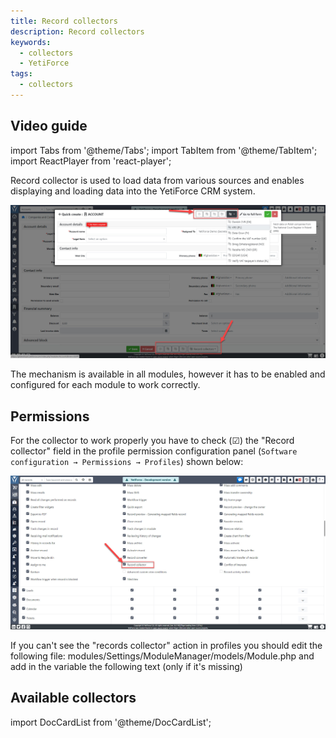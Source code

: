 ```yaml
---
title: Record collectors
description: Record collectors
keywords:
  - collectors
  - YetiForce
tags:
  - collectors
---
```


## Video guide

import Tabs from '@theme/Tabs';
import TabItem from '@theme/TabItem';
import ReactPlayer from 'react-player';

<Tabs groupId="XlIXiQpC9ug">
	<TabItem value="youtube-XlIXiQpC9ug" label="🎬 YouTube">
		<ReactPlayer
			url="https://www.youtube.com/watch?v=XlIXiQpC9ug"
			width="100%"
			height="500px"
			controls={true}
		/>
	</TabItem>
	<TabItem value="yetiforce-XlIXiQpC9ug" label="🎥 YetiForce TV">
		<ReactPlayer url="/video/record-collector.mp4" width="100%" height="500px" controls={true} />
	</TabItem>
</Tabs>

Record collector is used to load data from various sources and enables displaying and loading data into the YetiForce CRM system.

![record-collector-1](record-collector-1.jpg)

The mechanism is available in all modules, however it has to be enabled and configured for each module to work correctly.

## Permissions

For the collector to work properly you have to check (☑) the "Record collector" field in the profile permission configuration panel (`Software configuration → Permissions → Profiles`) shown below:

![record-collector-2](record-collector-2.jpg)

If you can't see the "records collector" action in profiles you should edit the following file: modules/Settings/ModuleManager/models/Module.php and add in the variable the following text (only if it's missing)

## Available collectors

import DocCardList from '@theme/DocCardList';

<DocCardList />
